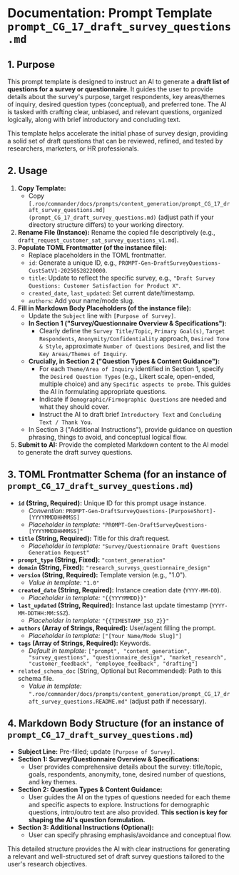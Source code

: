 # Documentation: Prompt Template `prompt_CG_17_draft_survey_questions.md`

## 1. Purpose

This prompt template is designed to instruct an AI to generate a **draft list of questions for a survey or questionnaire**. It guides the user to provide details about the survey's purpose, target respondents, key areas/themes of inquiry, desired question types (conceptual), and preferred tone. The AI is tasked with crafting clear, unbiased, and relevant questions, organized logically, along with brief introductory and concluding text.

This template helps accelerate the initial phase of survey design, providing a solid set of draft questions that can be reviewed, refined, and tested by researchers, marketers, or HR professionals.

## 2. Usage

1.  **Copy Template:**
    *   Copy `[.roo/commander/docs/prompts/content_generation/prompt_CG_17_draft_survey_questions.md](prompt_CG_17_draft_survey_questions.md)` (adjust path if your directory structure differs) to your working directory.
2.  **Rename File (Instance):** Rename the copied file descriptively (e.g., `draft_request_customer_sat_survey_questions_v1.md`).
3.  **Populate TOML Frontmatter (of the instance file):**
    *   Replace placeholders in the TOML frontmatter.
    *   `id`: Generate a unique ID, e.g., `PROMPT-Gen-DraftSurveyQuestions-CustSatV1-20250528220000`.
    *   `title`: Update to reflect the specific survey, e.g., `"Draft Survey Questions: Customer Satisfaction for Product X"`.
    *   `created_date`, `last_updated`: Set current date/timestamp.
    *   `authors`: Add your name/mode slug.
4.  **Fill in Markdown Body Placeholders (of the instance file):**
    *   Update the `Subject` line with `[Purpose of Survey]`.
    *   **In Section 1 ("Survey/Questionnaire Overview & Specifications"):**
        *   Clearly define the `Survey Title/Topic`, `Primary Goal(s)`, `Target Respondents`, `Anonymity/Confidentiality` approach, `Desired Tone & Style`, approximate `Number of Questions Desired`, and list the `Key Areas/Themes of Inquiry`.
    *   **Crucially, in Section 2 ("Question Types & Content Guidance"):**
        *   For each `Theme/Area of Inquiry` identified in Section 1, specify the `Desired Question Types` (e.g., Likert scale, open-ended, multiple choice) and any `Specific aspects to probe`. This guides the AI in formulating appropriate questions.
        *   Indicate if `Demographic/Firmographic Questions` are needed and what they should cover.
        *   Instruct the AI to draft brief `Introductory Text` and `Concluding Text / Thank You`.
    *   In Section 3 ("Additional Instructions"), provide guidance on question phrasing, things to avoid, and conceptual logical flow.
5.  **Submit to AI:** Provide the completed Markdown content to the AI model to generate the draft survey questions.

## 3. TOML Frontmatter Schema (for an instance of `prompt_CG_17_draft_survey_questions.md`)

*   **`id` (String, Required):** Unique ID for this prompt usage instance.
    *   *Convention:* `PROMPT-Gen-DraftSurveyQuestions-[PurposeShort]-[YYYYMMDDHHMMSS]`
    *   *Placeholder in template:* `"PROMPT-Gen-DraftSurveyQuestions-[YYYYMMDDHHMMSS]"`
*   **`title` (String, Required):** Title for this draft request.
    *   *Placeholder in template:* `"Survey/Questionnaire Draft Questions Generation Request"`
*   **`prompt_type` (String, Fixed):** `"content_generation"`
*   **`domain` (String, Fixed):** `"research_surveys_questionnaire_design"`
*   **`version` (String, Required):** Template version (e.g., "1.0").
    *   *Value in template:* `"1.0"`
*   **`created_date` (String, Required):** Instance creation date (`YYYY-MM-DD`).
    *   *Placeholder in template:* `"{{YYYYMMDD}}"`
*   **`last_updated` (String, Required):** Instance last update timestamp (`YYYY-MM-DDTHH:MM:SSZ`).
    *   *Placeholder in template:* `"{{TIMESTAMP_ISO_Z}}"`
*   **`authors` (Array of Strings, Required):** User/agent filling the prompt.
    *   *Placeholder in template:* `["[Your Name/Mode Slug]"]`
*   **`tags` (Array of Strings, Required):** Keywords.
    *   *Default in template:* `["prompt", "content_generation", "survey_questions", "questionnaire_design", "market_research", "customer_feedback", "employee_feedback", "drafting"]`
*   `related_schema_doc` (String, Optional but Recommended): Path to this schema file.
    *   *Value in template:* `".roo/commander/docs/prompts/content_generation/prompt_CG_17_draft_survey_questions.README.md"` (adjust path if necessary).

## 4. Markdown Body Structure (for an instance of `prompt_CG_17_draft_survey_questions.md`)

*   **Subject Line:** Pre-filled; update `[Purpose of Survey]`.
*   **Section 1: Survey/Questionnaire Overview & Specifications:**
    *   User provides comprehensive details about the survey: title/topic, goals, respondents, anonymity, tone, desired number of questions, and key themes.
*   **Section 2: Question Types & Content Guidance:**
    *   User guides the AI on the types of questions needed for each theme and specific aspects to explore. Instructions for demographic questions, intro/outro text are also provided. **This section is key for shaping the AI's question formulation.**
*   **Section 3: Additional Instructions (Optional):**
    *   User can specify phrasing emphasis/avoidance and conceptual flow.

This detailed structure provides the AI with clear instructions for generating a relevant and well-structured set of draft survey questions tailored to the user's research objectives.